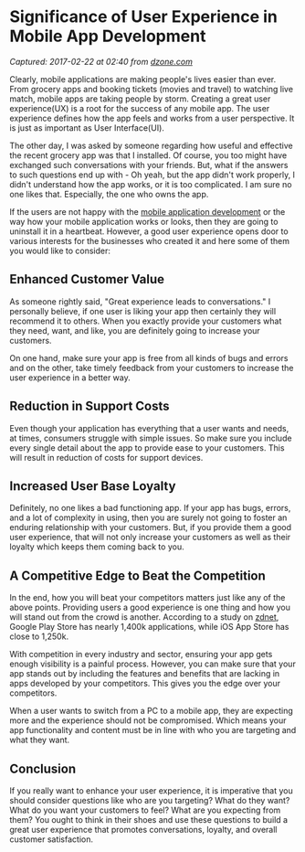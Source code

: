 # Significance of User Experience in Mobile App Development

_Captured: 2017-02-22 at 02:40 from [dzone.com](https://dzone.com/articles/significance-of-user-experience-in-mobile-app-deve?oid=twitter&utm_content=buffere2bee&utm_medium=social&utm_source=twitter.com&utm_campaign=buffer)_

Clearly, mobile applications are making people's lives easier than ever. From grocery apps and booking tickets (movies and travel) to watching live match, mobile apps are taking people by storm. Creating a great user experience(UX) is a root for the success of any mobile app. The user experience defines how the app feels and works from a user perspective. It is just as important as User Interface(UI).

The other day, I was asked by someone regarding how useful and effective the recent grocery app was that I installed. Of course, you too might have exchanged such conversations with your friends. But, what if the answers to such questions end up with - Oh yeah, but the app didn't work properly, I didn't understand how the app works, or it is too complicated. I am sure no one likes that. Especially, the one who owns the app.

If the users are not happy with the [mobile application development](http://plutustec.com/enterprise-mobility.html) or the way how your mobile application works or looks, then they are going to uninstall it in a heartbeat. However, a good user experience opens door to various interests for the businesses who created it and here some of them you would like to consider:

## Enhanced Customer Value

As someone rightly said, "Great experience leads to conversations." I personally believe, if one user is liking your app then certainly they will recommend it to others. When you exactly provide your customers what they need, want, and like, you are definitely going to increase your customers.

On one hand, make sure your app is free from all kinds of bugs and errors and on the other, take timely feedback from your customers to increase the user experience in a better way.

## Reduction in Support Costs

Even though your application has everything that a user wants and needs, at times, consumers struggle with simple issues. So make sure you include every single detail about the app to provide ease to your customers. This will result in reduction of costs for support devices.

## Increased User Base Loyalty

Definitely, no one likes a bad functioning app. If your app has bugs, errors, and a lot of complexity in using, then you are surely not going to foster an enduring relationship with your customers. But, if you provide them a good user experience, that will not only increase your customers as well as their loyalty which keeps them coming back to you.

## A Competitive Edge to Beat the Competition

In the end, how you will beat your competitors matters just like any of the above points. Providing users a good experience is one thing and how you will stand out from the crowd is another. According to a study on [zdnet](http://www.zdnet.com/article/ios-versus-android-apple-app-store-versus-google-play-here-comes-the-next-battle-in-the-app-wars/), Google Play Store has nearly 1,400k applications, while iOS App Store has close to 1,250k.

With competition in every industry and sector, ensuring your app gets enough visibility is a painful process. However, you can make sure that your app stands out by including the features and benefits that are lacking in apps developed by your competitors. This gives you the edge over your competitors.

When a user wants to switch from a PC to a mobile app, they are expecting more and the experience should not be compromised. Which means your app functionality and content must be in line with who you are targeting and what they want.

## Conclusion

If you really want to enhance your user experience, it is imperative that you should consider questions like who are you targeting? What do they want? What do you want your customers to feel? What are you expecting from them? You ought to think in their shoes and use these questions to build a great user experience that promotes conversations, loyalty, and overall customer satisfaction.

